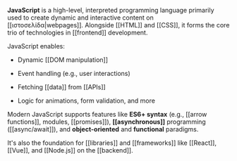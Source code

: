 **JavaScript** is a high-level, interpreted programming language primarily used to create dynamic and interactive content on [[ιστοσελίδα|webpages]]. Alongside [[HTML]] and [[CSS]], it forms the core trio of technologies in [[frontend]] development.

JavaScript enables:

- Dynamic [[DOM manipulation]]
    
- Event handling (e.g., user interactions)
    
- Fetching [[data]] from [[APIs]]
    
- Logic for animations, form validation, and more
    

Modern JavaScript supports features like **ES6+ syntax** (e.g., [[arrow functions]], modules, [[promises]]), **[[asynchronous]]** programming ([[async/await]]), and **object-oriented** and **functional** paradigms.

It's also the foundation for [[libraries]] and [[frameworks]] like [[React]], [[Vue]], and [[Node.js]] on the [[backend]].